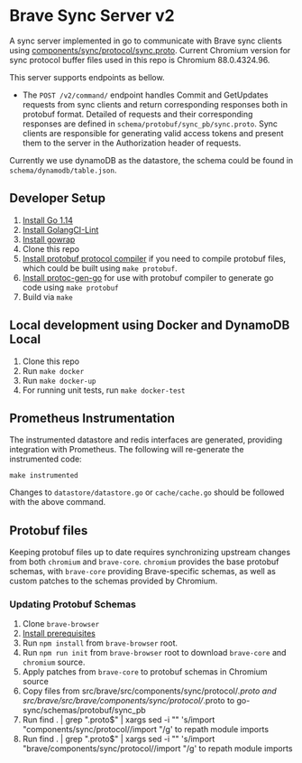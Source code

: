 # Brave Sync Server v2

A sync server implemented in go to communicate with Brave sync clients using
[components/sync/protocol/sync.proto](https://cs.chromium.org/chromium/src/components/sync/protocol/sync.proto).
Current Chromium version for sync protocol buffer files used in this repo is Chromium 88.0.4324.96.

This server supports endpoints as bellow.
- The `POST /v2/command/` endpoint handles Commit and GetUpdates requests from sync clients and return corresponding responses both in protobuf format. Detailed of requests and their corresponding responses are defined in `schema/protobuf/sync_pb/sync.proto`. Sync clients are responsible for generating valid access tokens and present them to the server in the Authorization header of requests.

Currently we use dynamoDB as the datastore, the schema could be found in `schema/dynamodb/table.json`.

## Developer Setup

1. [Install Go 1.14](https://golang.org/doc/install)
2. [Install GolangCI-Lint](https://github.com/golangci/golangci-lint#install)
3. [Install gowrap](https://github.com/hexdigest/gowrap#installation)
4. Clone this repo
5. [Install protobuf protocol compiler](https://github.com/protocolbuffers/protobuf#protocol-compiler-installation) if you need to compile protobuf files, which could be built using `make protobuf`.
6. [Install protoc-gen-go](https://developers.google.com/protocol-buffers/docs/reference/go-generated) for use with protobuf compiler to generate go code using `make protobuf`
7. Build via `make`

## Local development using Docker and DynamoDB Local

1. Clone this repo
2. Run `make docker`
3. Run `make docker-up`
4. For running unit tests, run `make docker-test`

## Prometheus Instrumentation

The instrumented datastore and redis interfaces are generated, providing integration with Prometheus.  The following will re-generate the instrumented code:

```
make instrumented
```

Changes to `datastore/datastore.go` or `cache/cache.go` should be followed with the above command.

## Protobuf files

Keeping protobuf files up to date requires synchronizing upstream changes from both `chromium` and `brave-core`.  `chromium` provides the base protobuf schemas, with `brave-core` providing Brave-specific schemas, as well as custom patches to the schemas provided by Chromium.

### Updating Protobuf Schemas

1. Clone `brave-browser`
2. [Install prerequisites](https://github.com/brave/brave-browser#install-prerequisites)
3. Run `npm install` from `brave-browser` root.
4. Run `npm run init` from `brave-browser` root to download `brave-core` and `chromium` source.
5. Apply patches from `brave-core` to protobuf schemas in Chromium source
6. Copy files from src/brave/src/components/sync/protocol/*.proto and src/brave/src/brave/components/sync/protocol/*.proto to go-sync/schemas/protobuf/sync_pb
7. Run find . | grep "\.proto$" | xargs sed -i "" 's/import \"components\/sync\/protocol\//import \"/g' to repath module imports
8. Run find . | grep "\.proto$" | xargs sed -i "" 's/import \"brave\/components\/sync\/protocol\//import \"/g' to repath module imports
